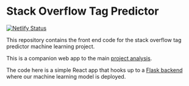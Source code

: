 # Stack Overflow Tag Predictor
[![Netlify Status](https://api.netlify.com/api/v1/badges/8482ec71-0fb8-4936-9002-17b73e4f3eed/deploy-status)](https://app.netlify.com/sites/elated-turing-362f11/deploys)

This repository contains the front end code for the stack overflow tag predictor machine learning project. 

This is a companion web app to the main [project analysis](https://github.com/QED0711/stack_overflow_nlp).

The code here is a simple React app that hooks up to a [Flask backend](https://github.com/QED0711/stack_overflow_flask_app) where our machine learning model is deployed. 


